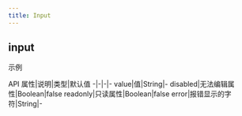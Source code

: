 ```yaml
---
title: Input
---
```


## input

示例
<ClientOnly>
<input-demos></input-demos>
</ClientOnly>

API
属性|说明|类型|默认值
-|-|-|-
value|值|String|-
disabled|无法编辑属性|Boolean|false
readonly|只读属性|Boolean|false
error|报错显示的字符|String|-